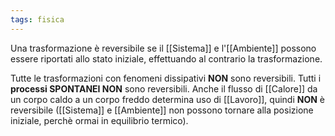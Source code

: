 ```yaml
---
tags: fisica
---
```

Una trasformazione è reversibile se il [[Sistema]] e l'[[Ambiente]] possono essere riportati allo stato iniziale, effettuando al contrario la trasformazione.

Tutte le trasformazioni con fenomeni dissipativi __NON__ sono reversibili.
Tutti i __processi SPONTANEI NON__ sono reversibili.
Anche il flusso di [[Calore]] da un corpo caldo a un corpo freddo determina uso di [[Lavoro]], quindi __NON__ è reversibile ([[Sistema]] e [[Ambiente]] non possono tornare alla posizione iniziale, perchè ormai in equilibrio termico).
